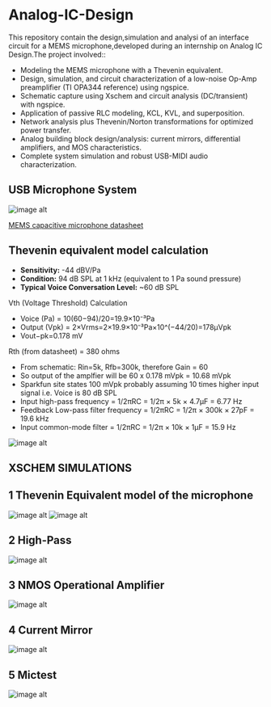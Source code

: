 # Analog-IC-Design

This repository contain the design,simulation and analysi of an interface circuit for a MEMS microphone,developed during an internship on Analog IC Design.The project involved::

- Modeling the MEMS microphone with a Thevenin equivalent.
- Design, simulation, and circuit characterization of a low-noise Op-Amp preamplifier (TI OPA344 reference) using ngspice.
- Schematic capture using Xschem and circuit analysis (DC/transient) with ngspice.
- Application of passive RLC modeling, KCL, KVL, and superposition.
- Network analysis plus Thevenin/Norton transformations for optimized power transfer.
- Analog building block design/analysis: current mirrors, differential amplifiers, and MOS characteristics.
- Complete system simulation and robust USB-MIDI audio characterization.

  
## USB Microphone System
![image alt](https://github.com/anushkab3611/Analog-IC-Design/blob/31e1efe007e80781c36d9283a420e5e063e4862f/circuit/Fig-d1-1-USBmic.png)

[MEMS capacitive microphone datasheet](https://cdn.sparkfun.com/assets/0/5/8/b/1/SPH8878LR5H-1_Lovato_DS.pdf)
## Thevenin equivalent model calculation


- **Sensitivity:** -44 dBV/Pa  
- **Condition:** 94 dB SPL at 1 kHz (equivalent to 1 Pa sound pressure)  
- **Typical Voice Conversation Level:** ~60 dB SPL

 Vth (Voltage Threshold) Calculation

- Voice (Pa) = 10(60−94)/20=19.9×10⁻³Pa  
- Output (Vpk) = 2×Vrms=2×19.9×10⁻³Pa×10^(−44/20)=178μVpk  
- Vout−pk=0.178 mV

Rth (from datasheet) = 380 ohms  


- From schematic: Rin=5k, Rfb=300k, therefore Gain = 60  
- So output of the amplfier will be 60 x 0.178 mVpk = 10.68 mVpk  
- Sparkfun site states 100 mVpk probably assuming 10 times higher input signal i.e. Voice is 80 dB SPL
- Input high-pass frequency = 1/2πRC = 1/2π × 5k × 4.7μF = 6.77 Hz  
- Feedback Low-pass filter frequency = 1/2πRC = 1/2π × 300k × 27pF = 19.6 kHz  
- Input common-mode filter = 1/2πRC = 1/2π × 10k × 1μF = 15.9 Hz

![image alt](https://github.com/anushkab3611/Analog-IC-Design/blob/0090f26d6524f8658590501e71cb4b5e39c63503/circuit/Fig-d2-1-mic-analysis.png)

## XSCHEM SIMULATIONS
 ## 1 Thevenin Equivalent model of the microphone

   ![image alt](https://github.com/anushkab3611/Analog-IC-Design/blob/dde0bea93ee86a8eab4da7a92f3564bf57c3da69/circuit/Screenshot%202025-06-07%20124834.png)
   ![image alt](https://github.com/anushkab3611/Analog-IC-Design/blob/dde0bea93ee86a8eab4da7a92f3564bf57c3da69/circuit/Screenshot%202025-08-01%20235421.png)

   
  ## 2 High-Pass

   ![image alt](https://github.com/anushkab3611/Analog-IC-Design/blob/c02c70cba02b17b9dac7e7a6b58fb19e7307ec26/circuit/i4.jpg)
    

 ## 3 NMOS Operational Amplifier

   ![image alt](https://github.com/anushkab3611/Analog-IC-Design/blob/6f0d4ebe593d41c599fb661c343742e83f8267b5/circuit/i5.png)
     
   
 ## 4 Current Mirror

  ![image alt](https://github.com/anushkab3611/Analog-IC-Design/blob/1805412012266b738e2532b9a83647dcc27e7765/circuit/i6.png)
     

 ## 5 Mictest
 
   ![image alt](https://github.com/anushkab3611/Analog-IC-Design/blob/e401c1010fd24cbb5f9e1a9da75ef9011ea3a3c1/circuit/i7.png)         
